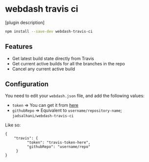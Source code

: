 # webdash travis ci

[plugin description]

```bash
npm install --save-dev webdash-travis-ci
```

## Features

* Get latest build state directly from Travis
* Get current active builds for all the branches in the repo
* Cancel any current active build

## Configuration

You need to edit your `webdash.json` file, and add the following values:

* `token` => You can get it from [here](https://travis-ci.org/profile)
* `githubRepo` => Equivalent to `username/repository-name`; `jadsalhani/webdash-travis-ci`

Like so:

```[js]
{
    "travis": {
          "token": "travis-token-here",
          "githubRepo": "username/repo"
     }
}
```
